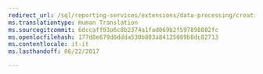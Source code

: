 ```yaml
---
redirect_url: /sql/reporting-services/extensions/data-processing/creating-a-data-processing-extension-library
ms.translationtype: Human Translation
ms.sourcegitcommit: 6dccaff93a6c8b2374a1fad069b2f597898802fc
ms.openlocfilehash: 177d8e679d6ddda530b803a84125089b8dc82713
ms.contentlocale: it-it
ms.lasthandoff: 06/22/2017

---
```


